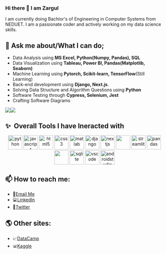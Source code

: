 <!--
**zar373/zar373** is a ✨ _special_ ✨ repository because its `README.md` (this file) appears on your GitHub profile.
- 👯 I’m looking to collaborate on ...
- 🤔 I’m looking for help with ...
- 😄 Pronouns: ...
- ⚡ Fun fact: ...
💬 Ask me anything about Django, Data Analysis and Visualization. - 🔭 currently working on modifying my data scientist skills.
- 🌱 passionate coder and quick learner.-->

### Hi there 👋 I am Zargul
I am currently doing Bachlor's of Engineering in Computer Systems from NEDUET. I am a passionate coder and actively working on my data science skills.
  
 ## 💬 Ask me about/What I can do;
 
 * Data Analysis using **MS Excel, Python(Numpy, Pandas), SQL**
 * Data Visualization using **Tableau, Power BI, Pandas(Matplotlib, Seaborn)**
 * Machine Learning using **Pytorch, Scikit-learn, TensorFlow**(Still Learning)
 * Back-end development using **Django, Next.js**.
 * Solving Data Structure and Algorithm Questions using **Python**
 * Software Testing through **Cypress, Selenium, Jest**
 * Crafting Software Diagrams
   


  <!-- Communities:
  -->


<div style="display: flex; flex-direction: row;">
 <img class="img" src="https://github-readme-stats.vercel.app/api?username=zar373&show_icons=true&theme=radical" />
 <img class="img" src="https://github-readme-stats.vercel.app/api/top-langs/?username=zar373&theme=radical&layout=compact" />
</div>




<h2> ✨ &nbsp;Overall Tools I have Ineracted with</h2>
<p align="middle">
<img src="https://cdn.jsdelivr.net/gh/devicons/devicon/icons/python/python-original.svg" alt="python" width="45" height="45"/>
<img src="https://cdn.jsdelivr.net/gh/devicons/devicon@latest/icons/javascript/javascript-original.svg" alt="javascript" width="45" height="45"/>
<img src="https://cdn.jsdelivr.net/gh/devicons/devicon/icons/html5/html5-original.svg" alt="html5" width="45" height="45"/>
<img src="https://cdn.jsdelivr.net/gh/devicons/devicon/icons/css3/css3-original.svg" alt="css3" width="45" height="45"/>
<img src="https://cdn.jsdelivr.net/gh/devicons/devicon/icons/matlab/matlab-original.svg" alt="matlab" width="45" height="45"/>
<img src="https://cdn.jsdelivr.net/gh/devicons/devicon/icons/django/django-plain.svg" alt="django" width="45" height="45" /> 
<img src="https://cdn.jsdelivr.net/gh/devicons/devicon@latest/icons/nextjs/nextjs-line.svg" alt="nextjs" width="45" height="45"/>
<img src="https://cdn.jsdelivr.net/gh/devicons/devicon@latest/icons/react/react-original.svg" width="45" height="45"/>
<img src="https://cdn.jsdelivr.net/gh/devicons/devicon@latest/icons/streamlit/streamlit-original.svg" alt="streamlit" width="45" height="45" />
<img src="https://cdn.jsdelivr.net/gh/devicons/devicon/icons/pandas/pandas-original.svg" alt="pandas" width="45" height="45"/>
<img src="https://cdn.jsdelivr.net/gh/devicons/devicon@latest/icons/matplotlib/matplotlib-original.svg" width="45" height="45"/>
<img src="https://cdn.jsdelivr.net/gh/devicons/devicon/icons/sqlite/sqlite-original.svg" alt="sqlite" width="45" height="45"/> 
<img src="https://cdn.jsdelivr.net/gh/devicons/devicon/icons/vscode/vscode-original.svg" alt="vscode" width="45" height="45"/>
<img src="https://cdn.jsdelivr.net/gh/devicons/devicon/icons/androidstudio/androidstudio-original.svg" alt="androidstudio" width="45" height="45"/>

          
            
          
</p>




## 📫 How to reach me:
   * :email:[Email Me](zargul.ansari373@gmail.com)
   * :computer:[LinkedIn](https://www.linkedin.com/in/zargul-ansari/)
   * :round_pushpin:[Twitter](https://twitter.com/zar_373)
   <!-- - :🎯 Portfolio site: [Portfolio]()
     *  💻[HackerRank](https://twitter.com/zar_373)

  - :page_with_curl:[My Blog]()
  [![GitHub Streak](https://streak-stats.demolab.com/?user=zar373)](https://git.io/streak-stats)
  [![Khuyen's github stats](https://github-readme-stats.vercel.app/api?username=zar373&count_private=true&show_icons=true&theme=radical&hide_rank=false)](https://github.com/anuraghazra/github-readme-stats)
[![Top Langs](https://github-readme-stats.vercel.app/api/top-langs/?username=zar373)](https://github.com/anuraghazra/github-readme-stats)
-->

## 🌎 Other sites:
   *  📈[DataCamp](https://www.datacamp.com/portfolio/zargulansari373)
   *  📊[Kaggle](https://www.kaggle.com/zargulansari)
     
 
  

